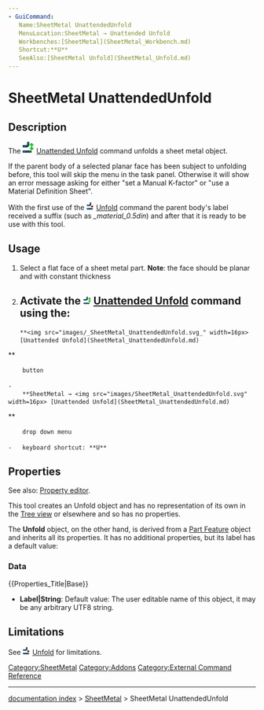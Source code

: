 ```yaml
---
- GuiCommand:
   Name:SheetMetal UnattendedUnfold
   MenuLocation:SheetMetal → Unattended Unfold
   Workbenches:[SheetMetal](SheetMetal_Workbench.md)
   Shortcut:**U**
   SeeAlso:[SheetMetal Unfold](SheetMetal_Unfold.md)
---
```


# SheetMetal UnattendedUnfold

## Description

The <img alt="" src=images/SheetMetal_UnattendedUnfold.svg  style="width:24px;"> [Unattended Unfold](SheetMetal_UnattendedUnfold.md) command unfolds a sheet metal object.

If the parent body of a selected planar face has been subject to unfolding before, this tool will skip the menu in the task panel. Otherwise it will show an error message asking for either \"set a Manual K-factor\" or \"use a Material Definition Sheet\".

With the first use of the <img alt="" src=images/SheetMetal_Unfold.svg  style="width:16px;"> [Unfold](SheetMetal_Unfold.md) command the parent body\'s label received a suffix (such as *\_material\_0.5din*) and after that it is ready to be use with this tool.

## Usage

1.  Select a flat face of a sheet metal part. **Note**: the face should be planar and with constant thickness
2.  Activate the <img alt="" src=images/SheetMetal_UnattendedUnfold.svg  style="width:16px;"> [Unattended Unfold](SheetMetal_UnattendedUnfold.md) command using the:
    -   
        **<img src="images/_SheetMetal_UnattendedUnfold.svg_" width=16px> [Unattended Unfold](SheetMetal_UnattendedUnfold.md)
**
        
        button

    -   
        **SheetMetal → <img src="images/SheetMetal_UnattendedUnfold.svg" width=16px> [Unattended Unfold](SheetMetal_UnattendedUnfold.md)
**
        
        drop down menu

    -   keyboard shortcut: **U**

## Properties

See also: [Property editor](Property_editor.md).

This tool creates an Unfold object and has no representation of its own in the [Tree view](Tree_view.md) or elsewhere and so has no properties.

The **Unfold** object, on the other hand, is derived from a [Part Feature](Part_Feature.md) object and inherits all its properties. It has no additional properties, but its label has a default value:

### Data


{{Properties_Title|Base}}

-    **Label|String**: Default value: The user editable name of this object, it may be any arbitrary UTF8 string.

## Limitations

See <img alt="" src=images/SheetMetal_Unfold.svg  style="width:16px;"> [Unfold](SheetMetal_Unfold.md) for limitations.






[Category:SheetMetal](Category:SheetMetal.md) [Category:Addons](Category:Addons.md) [Category:External Command Reference](Category:External_Command_Reference.md)

---
[documentation index](../README.md) > [SheetMetal](Category:SheetMetal.md) > SheetMetal UnattendedUnfold
